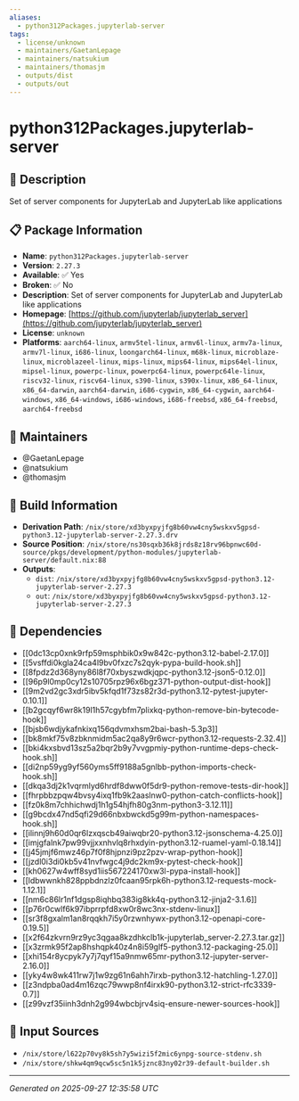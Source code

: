 ```yaml
---
aliases:
  - python312Packages.jupyterlab-server
tags:
  - license/unknown
  - maintainers/GaetanLepage
  - maintainers/natsukium
  - maintainers/thomasjm
  - outputs/dist
  - outputs/out
---
```


# python312Packages.jupyterlab-server

## 📝 Description

Set of server components for JupyterLab and JupyterLab like applications

## 📋 Package Information

- **Name**: `python312Packages.jupyterlab-server`
- **Version**: `2.27.3`
- **Available**: ✅ Yes
- **Broken**: ✅ No
- **Description**: Set of server components for JupyterLab and JupyterLab like applications
- **Homepage**: [https://github.com/jupyterlab/jupyterlab_server](https://github.com/jupyterlab/jupyterlab_server)
- **License**: `unknown`
- **Platforms**: `aarch64-linux`, `armv5tel-linux`, `armv6l-linux`, `armv7a-linux`, `armv7l-linux`, `i686-linux`, `loongarch64-linux`, `m68k-linux`, `microblaze-linux`, `microblazeel-linux`, `mips-linux`, `mips64-linux`, `mips64el-linux`, `mipsel-linux`, `powerpc-linux`, `powerpc64-linux`, `powerpc64le-linux`, `riscv32-linux`, `riscv64-linux`, `s390-linux`, `s390x-linux`, `x86_64-linux`, `x86_64-darwin`, `aarch64-darwin`, `i686-cygwin`, `x86_64-cygwin`, `aarch64-windows`, `x86_64-windows`, `i686-windows`, `i686-freebsd`, `x86_64-freebsd`, `aarch64-freebsd`
## 👥 Maintainers

- @GaetanLepage
- @natsukium
- @thomasjm


## 🔧 Build Information

- **Derivation Path**: `/nix/store/xd3byxpyjfg8b60vw4cny5wskxv5gpsd-python3.12-jupyterlab-server-2.27.3.drv`
- **Source Position**: `/nix/store/ns30sqxb36k8jrds8z18rv96bpnwc60d-source/pkgs/development/python-modules/jupyterlab-server/default.nix:88`
- **Outputs**:
  - `dist`:  `/nix/store/xd3byxpyjfg8b60vw4cny5wskxv5gpsd-python3.12-jupyterlab-server-2.27.3`
  - `out`:  `/nix/store/xd3byxpyjfg8b60vw4cny5wskxv5gpsd-python3.12-jupyterlab-server-2.27.3`

## 🔗 Dependencies

- [[0dc13cp0xnk9rfp59msphbik0x9w842c-python3.12-babel-2.17.0]]
- [[5vsffdi0kgla24ca4l9bv0fxzc7s2qyk-pypa-build-hook.sh]]
- [[8fpdz2d368yny86l8f70xbyszwdkjqpc-python3.12-json5-0.12.0]]
- [[96p9l0mp0cy12s10705rpz96x6bgz371-python-output-dist-hook]]
- [[9m2vd2gc3xdr5ibv5kfqd1f73zs82r3d-python3.12-pytest-jupyter-0.10.1]]
- [[b2gcqyf6wr8k19l1h57cgybfm7plixkq-python-remove-bin-bytecode-hook]]
- [[bjsb6wdjykafnkixq156qdvmxhsm2bai-bash-5.3p3]]
- [[bk8mkf75v8zbknmidm5ac2qa8y9r6wcr-python3.12-requests-2.32.4]]
- [[bki4kxsbvd13sz5a2bqr2b9y7vvgpmiy-python-runtime-deps-check-hook.sh]]
- [[di2np59yg9yf560yms5ff9188a5gnlbb-python-imports-check-hook.sh]]
- [[dkqa3dj2k1vqrmlyd6hrdf8dww0f5dr9-python-remove-tests-dir-hook]]
- [[fhrpbbzpqw4bvsy4ixq1fb9k2aaslnw0-python-catch-conflicts-hook]]
- [[fz0k8m7chhichwdj1h1g54hjfh80g3nm-python3-3.12.11]]
- [[g9bcdx47nd5qfi29d66nbxbwckd5g99m-python-namespaces-hook.sh]]
- [[ilinnj9h60d0qr6lzxqscb49aiwqbr20-python3.12-jsonschema-4.25.0]]
- [[imjgfalnk7pw99vjjxxnhvlq8rhxdyin-python3.12-ruamel-yaml-0.18.14]]
- [[j45jmjf6mwz46p7f0f8hjpnzi9pz2pzv-wrap-python-hook]]
- [[jzdl0i3di0kb5v41nvfwgc4j9dc2km9x-pytest-check-hook]]
- [[kh0627w4wff8syd1iis567224170xw3l-pypa-install-hook]]
- [[ldbwwnkh828ppbdnzlz0fcaan95rpk6h-python3.12-requests-mock-1.12.1]]
- [[nm6c86lr1nf1dgsp8iqhbq383ig8kk4q-python3.12-jinja2-3.1.6]]
- [[p76r0cwlf6k97ibprrpfd8xw0r8wc3nx-stdenv-linux]]
- [[sr3f8gxalm1an8rqqkh7i5y0rzwnhywx-python3.12-openapi-core-0.19.5]]
- [[x2f64zkvrn9rz9yc3qgaa8kzdhkclb1k-jupyterlab_server-2.27.3.tar.gz]]
- [[x3zrmk95f2ap8hshqpk40z4n8i59glf5-python3.12-packaging-25.0]]
- [[xhi154r8ycpyk7y7j7qyf15a9nmw65mr-python3.12-jupyter-server-2.16.0]]
- [[yky4w8wk411rw7j1w9zg61n6ahh7irxb-python3.12-hatchling-1.27.0]]
- [[z3ndpba0ad4m16zqc79wwp8nf4irxk90-python3.12-strict-rfc3339-0.7]]
- [[z99vzf35iinh3dnh2g994wbcbjrv4siq-ensure-newer-sources-hook]]

## 📁 Input Sources

- `/nix/store/l622p70vy8k5sh7y5wizi5f2mic6ynpg-source-stdenv.sh`
- `/nix/store/shkw4qm9qcw5sc5n1k5jznc83ny02r39-default-builder.sh`

---
*Generated on 2025-09-27 12:35:58 UTC*

